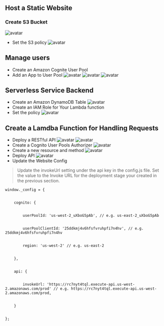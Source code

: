 ## Host a Static Website
### Create S3 Bucket
![avatar](image/5-1.png)
- Set the S3 policy
![avatar](image/5-2.png)

## Manage users
- Create an Amazon Cognite User Pool
- Add an App to User Pool
![avatar](image/5-4.png)
![avatar](image/5-5.png)
![avatar](image/5-6.png)

## Serverless Service Backend
- Create an Amazon DynamoDB Table
![avatar](image/5-7.png)
- Create an IAM Role for Your Lambda function
- Set the policy
![avatar](image/5-8.png)

## Create a Lamdba Function for Handling Requests
- Deploy a RESTful API
![avatar](image/5-9.png)
![avatar](image/5-10.png)
- Create a Cognito User Pools Authorizer
![avatar](image/5-11.png)
- Create a new resource and method
![avatar](image/5-12.png)
- Deploy API
![avatar](image/5-13.png)
- Update the Website Config
> Update the invokeUrl setting under the api key in the config.js file. Set the value to the Invoke URL for the deployment stage your created in the previous section.
```
window._config = {


    cognito: {


        userPoolId: 'us-west-2_uXboG5pAb', // e.g. us-east-2_uXboG5pAb         


        userPoolClientId: '25ddkmj4v6hfsfvruhpfi7n4hv', // e.g. 25ddkmj4v6hfsfvruhpfi7n4hv


        region: 'us-west-2' // e.g. us-east-2 


    }, 


    api: { 


        invokeUrl: 'https://rc7nyt4tql.execute-api.us-west-2.amazonaws.com/prod' // e.g. https://rc7nyt4tql.execute-api.us-west-2.amazonaws.com/prod, 


    } 


};
```
